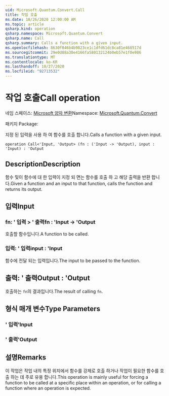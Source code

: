 ```yaml
---
uid: Microsoft.Quantum.Convert.Call
title: 작업 호출
ms.date: 10/26/2020 12:00:00 AM
ms.topic: article
qsharp.kind: operation
qsharp.namespace: Microsoft.Quantum.Convert
qsharp.name: Call
qsharp.summary: Calls a function with a given input.
ms.openlocfilehash: 8630f846b4b9823ce1c1dfd61dc8ca81e468517d
ms.sourcegitcommit: 29e0d88a30e4166fa580132124b0eb57e1f0e986
ms.translationtype: MT
ms.contentlocale: ko-KR
ms.lasthandoff: 10/27/2020
ms.locfileid: "92713532"
---
```

# <a name="call-operation"></a><span data-ttu-id="ddd45-102">작업 호출</span><span class="sxs-lookup"><span data-stu-id="ddd45-102">Call operation</span></span>

<span data-ttu-id="ddd45-103">네임 스페이스: [Microsoft 양자 변환](xref:Microsoft.Quantum.Convert)</span><span class="sxs-lookup"><span data-stu-id="ddd45-103">Namespace: [Microsoft.Quantum.Convert](xref:Microsoft.Quantum.Convert)</span></span>

<span data-ttu-id="ddd45-104">패키지 [](https://nuget.org/packages/)</span><span class="sxs-lookup"><span data-stu-id="ddd45-104">Package: [](https://nuget.org/packages/)</span></span>


<span data-ttu-id="ddd45-105">지정 된 입력을 사용 하 여 함수를 호출 합니다.</span><span class="sxs-lookup"><span data-stu-id="ddd45-105">Calls a function with a given input.</span></span>

```qsharp
operation Call<'Input, 'Output> (fn : ('Input -> 'Output), input : 'Input) : 'Output
```


## <a name="description"></a><span data-ttu-id="ddd45-106">Description</span><span class="sxs-lookup"><span data-stu-id="ddd45-106">Description</span></span>

<span data-ttu-id="ddd45-107">함수 및이 함수에 대 한 입력이 지정 되 면는 함수를 호출 하 고 해당 출력을 반환 합니다.</span><span class="sxs-lookup"><span data-stu-id="ddd45-107">Given a function and an input to that function, calls the function and returns its output.</span></span>

## <a name="input"></a><span data-ttu-id="ddd45-108">입력</span><span class="sxs-lookup"><span data-stu-id="ddd45-108">Input</span></span>

### <a name="fn--input---output"></a><span data-ttu-id="ddd45-109">fn: ' 입력 > ' 출력</span><span class="sxs-lookup"><span data-stu-id="ddd45-109">fn : 'Input -> 'Output</span></span>

<span data-ttu-id="ddd45-110">호출할 함수입니다.</span><span class="sxs-lookup"><span data-stu-id="ddd45-110">A function to be called.</span></span>


### <a name="input--input"></a><span data-ttu-id="ddd45-111">입력: ' 입력</span><span class="sxs-lookup"><span data-stu-id="ddd45-111">input : 'Input</span></span>

<span data-ttu-id="ddd45-112">함수에 전달 되는 입력입니다.</span><span class="sxs-lookup"><span data-stu-id="ddd45-112">The input to be passed to the function.</span></span>



## <a name="output--output"></a><span data-ttu-id="ddd45-113">출력: ' 출력</span><span class="sxs-lookup"><span data-stu-id="ddd45-113">Output : 'Output</span></span>

<span data-ttu-id="ddd45-114">호출하는 `fn`의 결과입니다.</span><span class="sxs-lookup"><span data-stu-id="ddd45-114">The result of calling `fn`.</span></span>

## <a name="type-parameters"></a><span data-ttu-id="ddd45-115">형식 매개 변수</span><span class="sxs-lookup"><span data-stu-id="ddd45-115">Type Parameters</span></span>

### <a name="input"></a><span data-ttu-id="ddd45-116">' 입력</span><span class="sxs-lookup"><span data-stu-id="ddd45-116">'Input</span></span>


### <a name="output"></a><span data-ttu-id="ddd45-117">' 출력</span><span class="sxs-lookup"><span data-stu-id="ddd45-117">'Output</span></span>



## <a name="remarks"></a><span data-ttu-id="ddd45-118">설명</span><span class="sxs-lookup"><span data-stu-id="ddd45-118">Remarks</span></span>

<span data-ttu-id="ddd45-119">이 작업은 작업 내의 특정 위치에서 함수를 강제로 호출 하거나 작업이 필요한 함수를 호출 하는 데 주로 유용 합니다.</span><span class="sxs-lookup"><span data-stu-id="ddd45-119">This operation is mainly useful for forcing a function to be called at a specific place within an operation, or for calling a function where an operation is expected.</span></span>